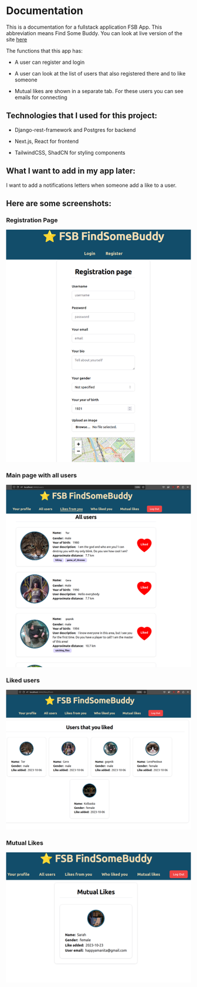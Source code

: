 # Documentation

This is a documentation for a fullstack application FSB App. This abbreviation means Find Some Buddy. You can look at live version of the site [here](https://findsomebuddy.vercel.app/)

The functions that this app has:

- A user can register and login

* A user can look at the list of users that also registered there and to like someone

- Mutual likes are shown in a separate tab. For these users you can see emails for connecting

## Technologies that I used for this project:

- Django-rest-framework and Postgres for backend

* Next.js, React for frontend

- TailwindCSS, ShadCN for styling components

## What I want to add in my app later:

I want to add a notifications letters when someone add a like to a user.

## Here are some screenshots:

### Registration Page

!["screenshots/registration_page.png"](screenshots/registration_page.png)

### Main page with all users

!["screenshots/main.png"](screenshots/main.png)

### Liked users

!["screenshots/liked_users.png"](screenshots/liked_users.png)

### Mutual Likes

!["screenshots/mutual_likes.png"](screenshots/mutual_likes.png)
